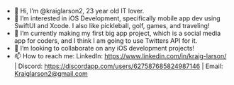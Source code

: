 - 👋 Hi, I’m @kraiglarson2, 23 year old IT lover.
- 👀 I’m interested in iOS Development, specifically mobile app dev using SwiftUI and Xcode. I also like pickleball, golf, games, and traveling!
- 🌱 I’m currently making my first big app project, which is a social media app for coders, and I think I am going to use Twitters API for it. 
- 💞️ I’m looking to collaborate on any iOS development projects!
- 📫 How to reach me: LinkedIn: https://www.linkedin.com/in/kraig-larson/ | Discord: https://discordapp.com/users/627587685824987146 | Email: Kraiglarson2@gmail.com

<!---
kraiglarson2/kraiglarson2 is a ✨ special ✨ repository because its `README.md` (this file) appears on your GitHub profile.
You can click the Preview link to take a look at your changes.
--->
